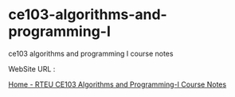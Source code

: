 # ce103-algorithms-and-programming-I

ce103 algorithms and programming I course notes



WebSite  URL : 

[Home - RTEU CE103 Algorithms and Programming-I Course Notes](https://ucoruh.github.io/ce103-algorithms-and-programming-I/)
